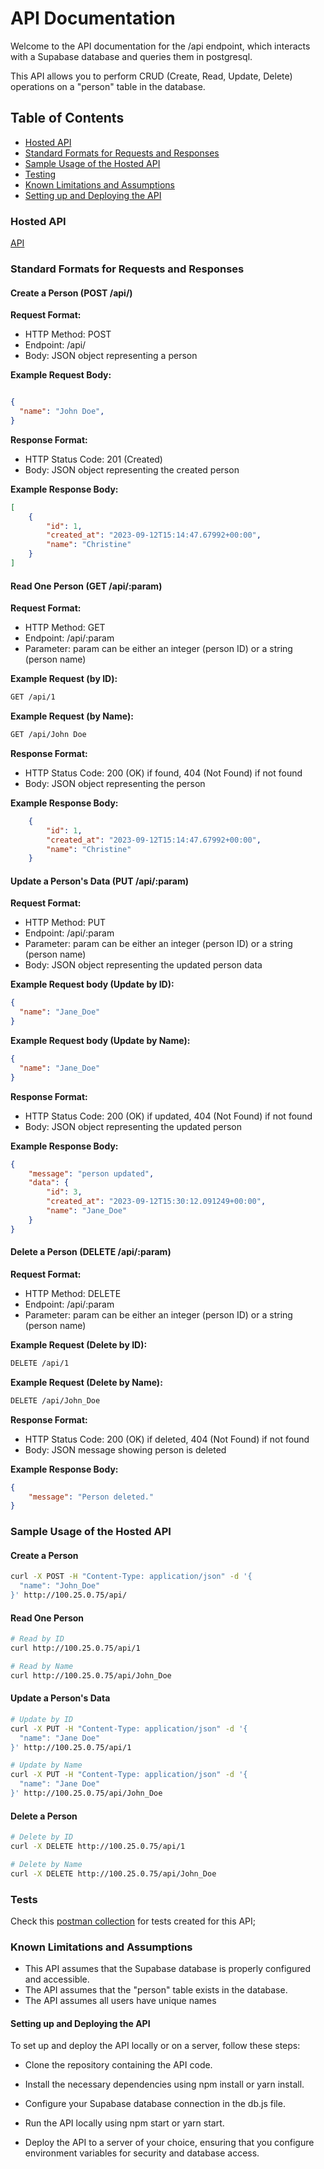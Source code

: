 # API Documentation


Welcome to the API documentation for the /api endpoint, which interacts with a Supabase database and queries them in postgresql. 

This API allows you to perform CRUD (Create, Read, Update, Delete) operations on a "person" table in the database.

## Table of Contents
- [Hosted API](#Hosted-API)
- [Standard Formats for Requests and Responses](#Standard-Formats-for-Requests-and-Assumptions)
- [Sample Usage of the Hosted API](#Sample-Usage-of-the-Hosted-API)
- [Testing](#Tests)
- [Known Limitations and Assumptions](#Known-Limitations-and-Assumptions)
- [Setting up and Deploying the API](#Setting-up-and-Deploying-the-API)


### Hosted API

[API](http://100.25.0.75/api)


### Standard Formats for Requests and Responses

#### Create a Person (POST /api/)


**Request Format:**

- HTTP Method: POST
- Endpoint: /api/
- Body: JSON object representing a person


**Example Request Body:**

```json

{
  "name": "John Doe",
}
```

**Response Format:**

- HTTP Status Code: 201 (Created)
- Body: JSON object representing the created person


**Example Response Body:**

```json
[
    {
        "id": 1,
        "created_at": "2023-09-12T15:14:47.67992+00:00",
        "name": "Christine"
    }
]
```
#### Read One Person (GET /api/:param)


**Request Format:**

- HTTP Method: GET
- Endpoint: /api/:param
- Parameter: param can be either an integer (person ID) or a string (person name)


**Example Request (by ID):**

```bash
GET /api/1
```


**Example Request (by Name):**

```bash
GET /api/John Doe
```

**Response Format:**

- HTTP Status Code: 200 (OK) if found, 404 (Not Found) if not found
- Body: JSON object representing the person


**Example Response Body:**

```json
    {
        "id": 1,
        "created_at": "2023-09-12T15:14:47.67992+00:00",
        "name": "Christine"
    }
```

#### Update a Person's Data (PUT /api/:param)


**Request Format:**

- HTTP Method: PUT
- Endpoint: /api/:param
- Parameter: param can be either an integer (person ID) or a string (person name)
- Body: JSON object representing the updated person data


**Example Request body (Update by ID):**

```json
{
  "name": "Jane_Doe"
}
```
**Example Request body (Update by Name):**

```json
{
  "name": "Jane_Doe"
}
```


**Response Format:**

- HTTP Status Code: 200 (OK) if updated, 404 (Not Found) if not found
- Body: JSON object representing the updated person


**Example Response Body:**

```json
{
    "message": "person updated",
    "data": {
        "id": 3,
        "created_at": "2023-09-12T15:30:12.091249+00:00",
        "name": "Jane_Doe"
    }
}
```
#### Delete a Person (DELETE /api/:param)


**Request Format:**

- HTTP Method: DELETE
- Endpoint: /api/:param
- Parameter: param can be either an integer (person ID) or a string (person name)


**Example Request (Delete by ID):**

```bash
DELETE /api/1
```
**Example Request (Delete by Name):**

```bash
DELETE /api/John_Doe
```


**Response Format:**

- HTTP Status Code: 200 (OK) if deleted, 404 (Not Found) if not found
- Body: JSON message showing person is deleted


**Example Response Body:**

```json
{
    "message": "Person deleted."
}
```

### Sample Usage of the Hosted API

#### Create a Person


```bash
curl -X POST -H "Content-Type: application/json" -d '{
  "name": "John_Doe"
}' http://100.25.0.75/api/
```
#### Read One Person


```bash
# Read by ID
curl http://100.25.0.75/api/1

# Read by Name
curl http://100.25.0.75/api/John_Doe
```


#### Update a Person's Data
```bash
# Update by ID
curl -X PUT -H "Content-Type: application/json" -d '{
  "name": "Jane Doe"
}' http://100.25.0.75/api/1

# Update by Name
curl -X PUT -H "Content-Type: application/json" -d '{
  "name": "Jane Doe"
}' http://100.25.0.75/api/John_Doe
```


#### Delete a Person
```bash
# Delete by ID
curl -X DELETE http://100.25.0.75/api/1

# Delete by Name
curl -X DELETE http://100.25.0.75/api/John_Doe
```

### Tests

Check this [postman collection](https://gold-spaceship-212378.postman.co/workspace/HNGX-Workspace~e1d36fe1-5f2f-4fdd-8633-18e7cf7c0bd2/collection/29473948-bad537f4-e3aa-4f03-986c-e5094e2b0564?action=share&creator=2947394) for tests created for this API;



### Known Limitations and Assumptions
- This API assumes that the Supabase database is properly configured and accessible.
- The API assumes that the "person" table exists in the database.
- The API assumes all users have unique names


#### Setting up and Deploying the API


To set up and deploy the API locally or on a server, follow these steps:

- Clone the repository containing the API code.

- Install the necessary dependencies using npm install or yarn install.

- Configure your Supabase database connection in the db.js file.

- Run the API locally using npm start or yarn start.

- Deploy the API to a server of your choice, ensuring that you configure environment variables for security and database access.
